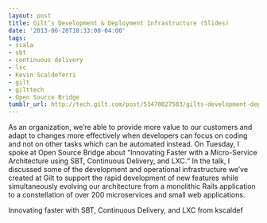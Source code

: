 ```yaml
---
layout: post
title: Gilt’s Development & Deployment Infrastructure (Slides)
date: '2013-06-20T18:33:00-04:00'
tags:
- scala
- sbt
- continuous delivery
- lxc
- Kevin Scaldeferri
- gilt
- gilttech
- Open Source Bridge
tumblr_url: http://tech.gilt.com/post/53470027503/gilts-development-deployment-infrastructure
---
```

As an organization, we’re able to provide more value to our customers and adapt to changes more effectively when developers can focus on coding and not on other tasks which can be automated instead. On Tuesday, I spoke at Open Source Bridge about “Innovating Faster with a Micro-Service Architecture using SBT, Continuous Delivery, and LXC.“ In the talk, I discussed some of the development and operational infrastructure we’ve created at Gilt to support the rapid development of new features while simultaneously evolving our architecture from a monolithic Rails application to a constellation of over 200 microservices and small web applications.
 
 Innovating faster with SBT, Continuous Delivery, and LXC  from kscaldef
